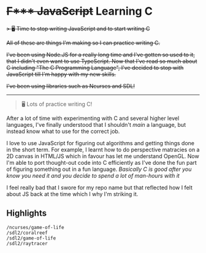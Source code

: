 # ~~F*** JavaScript~~ Learning C
~~> 🖥️ Time to stop writing JavaScript and to start writing C~~

~~All of these are things I'm making so I can practice writing C.~~

~~I've been using Node.JS for a really long time and I've gotten so used to it, that I didn't even want to use TypeScript. Now that I've read so much about C including "The C Programming Language", I've decided to stop with JavaScript till I'm happy with my new skills.~~

~~I've been using libraries such as Ncurses and SDL!~~

---

> 🖥️ Lots of practice writing C! 

After a lot of time with experimenting with C and several higher level languages, I've finally understood that I shouldn't *main* a language, but instead know what to use for the correct job.

I love to use JavaScript for figuring out algorithms and getting things done in the short term. For example, I learnt how to do perspective matracies on a 2D canvas in HTML/JS which in favour has let me understand OpenGL. Now I'm able to port thought-out code into C efficiently as I've done the fun part of figuring something out in a fun language. *Basically C is good after you know you need it and you decide to spend a lot of man-hours with it*

I feel really bad that I swore for my repo name but that reflected how I felt about JS back at the time which I why I'm striking it.

## Highlights

```
/ncurses/game-of-life
/sdl2/coralreef
/sdl2/game-of-life
/sdl2/raytracer
```
